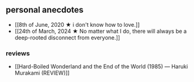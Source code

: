 ## personal anecdotes
- [[8th of June, 2020 ★ i don't know how to love.]]
- [[24th of March, 2024 ★ No matter what I do, there will always be a deep-rooted disconnect from everyone.]]
### reviews
- [[Hard-Boiled Wonderland and the End of the World (1985) — Haruki Murakami (REVIEW)]]